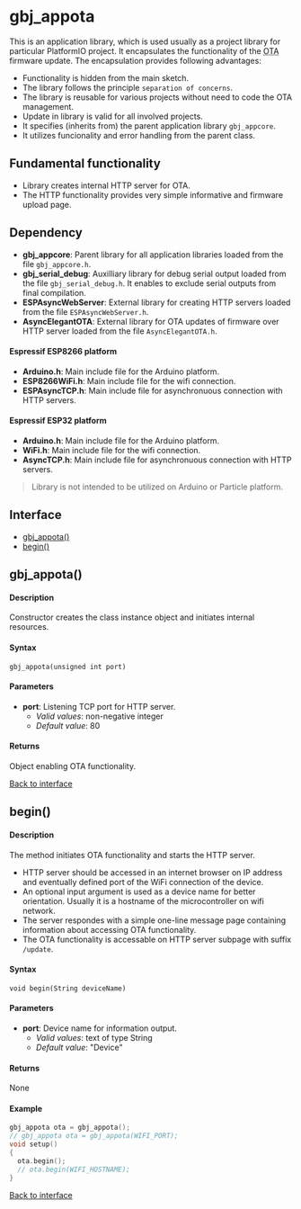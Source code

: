 <a id="library"></a>

# gbj\_appota
This is an application library, which is used usually as a project library for particular PlatformIO project. It encapsulates the functionality of the <abbr title='Over The Air'>OTA</abbr> firmware update. The encapsulation provides following advantages:

* Functionality is hidden from the main sketch.
* The library follows the principle `separation of concerns`.
* The library is reusable for various projects without need to code the OTA management.
* Update in library is valid for all involved projects.
* It specifies (inherits from) the parent application library `gbj_appcore`.
* It utilizes funcionality and error handling from the parent class.


## Fundamental functionality
* Library creates internal HTTP server for OTA.
* The HTTP functionality provides very simple informative and firmware upload page.


<a id="dependency"></a>

## Dependency
* **gbj\_appcore**: Parent library for all application libraries loaded from the file `gbj_appcore.h`.
* **gbj\_serial\_debug**: Auxilliary library for debug serial output loaded from the file `gbj_serial_debug.h`. It enables to exclude serial outputs from final compilation.
* **ESPAsyncWebServer**: External library for creating HTTP servers loaded from the file `ESPAsyncWebServer.h`.
* **AsyncElegantOTA**: External library for OTA updates of firmware over HTTP server loaded from the file `AsyncElegantOTA.h`.

#### Espressif ESP8266 platform
* **Arduino.h**: Main include file for the Arduino platform.
* **ESP8266WiFi.h**: Main include file for the wifi connection.
* **ESPAsyncTCP.h**: Main include file for asynchronuous connection with HTTP servers.

#### Espressif ESP32 platform
* **Arduino.h**: Main include file for the Arduino platform.
* **WiFi.h**: Main include file for the wifi connection.
* **AsyncTCP.h**: Main include file for asynchronuous connection with HTTP servers.

> Library is not intended to be utilized on Arduino or Particle platform.


<a id="interface"></a>

## Interface
* [gbj_appota()](#gbj_appota)
* [begin()](#begin)


<a id="gbj_appota"></a>

## gbj_appota()

#### Description
Constructor creates the class instance object and initiates internal resources.

#### Syntax
    gbj_appota(unsigned int port)

#### Parameters
* **port**: Listening TCP port for HTTP server.
  * *Valid values*: non-negative integer
  * *Default value*: 80

#### Returns
Object enabling OTA functionality.

[Back to interface](#interface)


<a id="begin"></a>

## begin()

#### Description
The method initiates OTA functionality and starts the HTTP server.
* HTTP server should be accessed in an internet browser on IP address and eventually defined port of the WiFi connection of the device.
* An optional input argument is used as a device name for better orientation. Usually it is a hostname of the microcontroller on wifi network.
* The server respondes with a simple one-line message page containing information about accessing OTA functionality.
* The OTA functionality is accessable on HTTP server subpage with suffix `/update`.

#### Syntax
	void begin(String deviceName)

#### Parameters
* **port**: Device name for information output.
  * *Valid values*: text of type String
  * *Default value*: "Device"

#### Returns
None

#### Example
```cpp
gbj_appota ota = gbj_appota();
// gbj_appota ota = gbj_appota(WIFI_PORT);
void setup()
{
  ota.begin();
  // ota.begin(WIFI_HOSTNAME);
}
```

[Back to interface](#interface)
